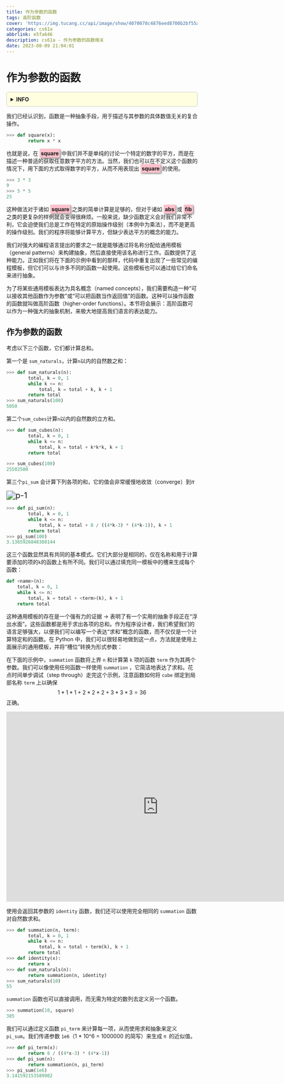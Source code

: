 ```yaml
---
title: 作为参数的函数
tags: 高阶函数
cover: 'https://img.tucang.cc/api/image/show/4070078c4876eed8700b2bf55aca0ac4'
categories: cs61a
abbrlink: e5fa646
description: cs61a - 作为参数的函数相关
date: 2023-08-09 21:04:01
---
```


# 作为参数的函数


<div style="background-color: #ffffe0; border: 1px solid #ccc; padding: 10px; border-radius: 5px;">
<details>
<summary><strong>INFO</strong></summary>


引自：[1.6 Higher-Order Functions](http://www.composingprograms.com/pages/16-higher-order-functions.html)

对应：Disc 01、Disc 02、HW 02、Lab 02、Hog

</details>

</div>



我们已经认识到，函数是一种抽象手段，用于描述与其参数的具体数值无关的复合操作。

```python
>>> def square(x):
    	return x * x
```

也就是说，在 <span style="box-shadow: 2px 2px 4px rgba(0, 0, 0, 0.5); padding: 3px; background-color: pink;"><strong>square</strong></span> 中我们并不是单纯的讨论一个特定的数字的平方，而是在描述一种普适的获取任意数字平方的方法。当然，我们也可以在不定义这个函数的情况下，用下面的方式取得数字的平方，从而不用表现出 <span style="box-shadow: 2px 2px 4px rgba(0, 0, 0, 0.5); padding: 3px; background-color: pink;"><strong>square</strong></span> 的使用。

```python
>>> 3 * 3
9
>>> 5 * 5
25
```

<!--more-->

这种做法对于诸如 <span style="box-shadow: 2px 2px 4px rgba(0, 0, 0, 0.5); padding: 3px; background-color: pink;"><strong>square</strong></span> 之类的简单计算是足够的，但对于诸如 <span style="box-shadow: 2px 2px 4px rgba(0, 0, 0, 0.5); padding: 3px; background-color: pink;"><strong>abs</strong></span> 或 <span style="box-shadow: 2px 2px 4px rgba(0, 0, 0, 0.5); padding: 3px; background-color: pink;"><strong>fib</strong></span> 之类的更复杂的样例就会变得很麻烦。一般来说，缺少函数定义会对我们非常不利，它会迫使我们总是工作在特定的原始操作级别（本例中为乘法），而不是更高的操作级别。我们的程序将能够计算平方，但缺少表达平方的概念的能力。

我们对强大的编程语言提出的要求之一就是能够通过将名称分配给通用模板（general patterns）来构建抽象，然后直接使用该名称进行工作。函数提供了这种能力。正如我们将在下面的示例中看到的那样，代码中重复出现了一些常见的编程模板，但它们可以与许多不同的函数一起使用。这些模板也可以通过给它们命名来进行抽象。

为了将某些通用模板表达为具名概念（named concepts），我们需要构造一种“可以接收其他函数作为参数”或“可以把函数当作返回值”的函数。这种可以操作函数的函数就叫做高阶函数（higher-order functions）。本节将会展示：高阶函数可以作为一种强大的抽象机制，来极大地提高我们语言的表达能力。





## 作为参数的函数

考虑以下三个函数，它们都计算总和。

第一个是 `sum_naturals`，计算`n`以内的自然数之和：

```python
>>> def sum_naturals(n):
        total, k = 0, 1
        while k <= n:
            total, k = total + k, k + 1
        return total
>>> sum_naturals(100)
5050
```

第二个`sum_cubes`计算`n`以内的自然数的立方和。

```python
>>> def sum_cubes(n):
        total, k = 0, 1
        while k <= n:
            total, k = total + k*k*k, k + 1
        return total

>>> sum_cubes(100)
25502500
```

第三个`pi_sum` 会计算下列各项的和，它的值会非常缓慢地收敛（converge）到*π*

<img src="http://www.composingprograms.com/img/pi_sum.png" alt="p-1" style="zoom:150%;" />

```python
>>> def pi_sum(n):
        total, k = 0, 1
        while k <= n:
            total, k = total + 8 / ((4*k-3) * (4*k-1)), k + 1
        return total
>>> pi_sum(100)
3.1365926848388144
```
这三个函数显然具有共同的基本模式。它们大部分是相同的，仅在名称和用于计算要添加的项的`k`的函数上有所不同。我们可以通过填充同一模板中的槽来生成每个函数：

```python
def <name>(n):
    total, k = 0, 1
    while k <= n:
        total, k = total + <term>(k), k + 1
    return total
```

这种通用模板的存在是一个强有力的证据 → 表明了有一个实用的抽象手段正在“浮出水面”。这些函数都是用于求出各项的总和。作为程序设计者，我们希望我们的语言足够强大，以便我们可以编写一个表达“求和”概念的函数，而不仅仅是一个计算特定和的函数。在 Python 中，我们可以很轻易地做到这一点，方法就是使用上面展示的通用模板，并将“槽位”转换为形式参数：

在下面的示例中，`summation` 函数将上界 `n` 和计算第 `k` 项的函数 `term` 作为其两个参数。我们可以像使用任何函数一样使用 `summation` ，它简洁地表达了求和。花点时间单步调试（step through）走完这个示例，注意函数如何将 `cube` 绑定到局部名称 `term` 上以确保
$$
1 * 1*1+2*2*2+3*3*3=36
$$
正确。

<iframe width="800" height="500" frameborder="0" src="https://pythontutor.com/iframe-embed.html#code=def%20summation%28n,%20term%29%3A%0A%20%20%20%20total,%20k%20%3D%200,%201%0A%20%20%20%20while%20k%20%3C%3D%20n%3A%0A%20%20%20%20%20%20%20%20total,%20k%20%3D%20total%20%2B%20term%28k%29,%20k%20%2B%201%0A%20%20%20%20return%20total%0A%0Adef%20cube%28x%29%3A%0A%20%20%20%20return%20x*x*x%0A%0Adef%20sum_cubes%28n%29%3A%0A%20%20%20%20return%20summation%28n,%20cube%29%0A%0Aresult%20%3D%20sum_cubes%283%29&codeDivHeight=400&codeDivWidth=350&cumulative=true&curInstr=0&heapPrimitives=true&origin=opt-frontend.js&py=3&rawInputLstJSON=%5B%5D&textReferences=false"> </iframe>



使用会返回其参数的 `identity` 函数，我们还可以使用完全相同的 `summation` 函数对自然数求和。

```python
>>> def summation(n, term):
        total, k = 0, 1
        while k <= n:
            total, k = total + term(k), k + 1
        return total
>>> def identity(x):
        return x
>>> def sum_naturals(n):
        return summation(n, identity)
>>> sum_naturals(10)
55
```

`summation` 函数也可以直接调用，而无需为特定的数列去定义另一个函数。

```python
>>> summation(10, square)
385
```

我们可以通过定义函数 `pi_term` 来计算每一项，从而使用求和抽象来定义` pi_sum`。我们传递参数 `1e6`（1 * 10^6 = 1000000 的简写）来生成 `π `的近似值。

```python
>>> def pi_term(x):
        return 8 / ((4*x-3) * (4*x-1))
>>> def pi_sum(n):
        return summation(n, pi_term)
>>> pi_sum(1e6)
3.141592153589902
```

